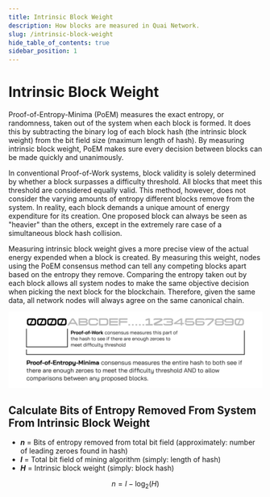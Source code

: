 ```yaml
---
title: Intrinsic Block Weight
description: How blocks are measured in Quai Network.
slug: /intrinsic-block-weight
hide_table_of_contents: true
sidebar_position: 1
---
```


# Intrinsic Block Weight

Proof-of-Entropy-Minima (PoEM) measures the exact entropy, or randomness, taken out of the system when each block is formed. It does this by subtracting the binary log of each block hash (the intrinsic block weight) from the bit field size (maximum length of hash). By measuring intrinsic block weight, PoEM makes sure every decision between blocks can be made quickly and unanimously.

In conventional Proof-of-Work systems, block validity is solely determined by whether a block surpasses a difficulty threshold. All blocks that meet this threshold are considered equally valid. This method, however, does not consider the varying amounts of entropy different blocks remove from the system. In reality, each block demands a unique amount of energy expenditure for its creation. One proposed block can always be seen as "heavier" than the others, except in the extremely rare case of a simultaneous block hash collision.

Measuring intrinsic block weight gives a more precise view of the actual energy expended when a block is created. By measuring this weight, nodes using the PoEM consensus method can tell any competing blocks apart based on the entropy they remove. Comparing the entropy taken out by each block allows all system nodes to make the same objective decision when picking the next block for the blockchain. Therefore, given the same data, all network nodes will always agree on the same canonical chain.

![PoEMHashOverview](../../../../../static/img/PoEMHashOverview.png)

## Calculate Bits of Entropy Removed From System From Intrinsic Block Weight

- **_n_** = Bits of entropy removed from total bit field (approximately: number of leading zeroes found in hash)
- **_l_** = Total bit field of mining algorithm (simply: length of hash)
- **_H_** = Intrinsic block weight (simply: block hash)

$$
n = l - \log_{2}{(H)}
$$
